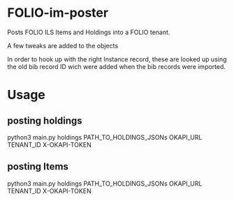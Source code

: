# FOLIO-im-poster
Posts FOLIO ILS Items and Holdings into a FOLIO tenant.

A few tweaks are added to the objects

In order to hook up with the right Instance record, these are looked up using the old bib record ID wich were added when the bib records were imported.

# Usage
## posting holdings
python3 main.py holdings PATH_TO_HOLDINGS_JSONs OKAPI_URL TENANT_ID X-OKAPI-TOKEN

## posting Items
python3 main.py holdings PATH_TO_HOLDINGS_JSONs OKAPI_URL TENANT_ID X-OKAPI-TOKEN
